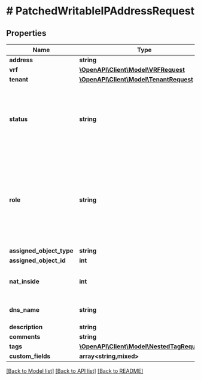 # # PatchedWritableIPAddressRequest

## Properties

Name | Type | Description | Notes
------------ | ------------- | ------------- | -------------
**address** | **string** |  | [optional]
**vrf** | [**\OpenAPI\Client\Model\VRFRequest**](VRFRequest.md) |  | [optional]
**tenant** | [**\OpenAPI\Client\Model\TenantRequest**](TenantRequest.md) |  | [optional]
**status** | **string** | The operational status of this IP  * &#x60;active&#x60; - Active * &#x60;reserved&#x60; - Reserved * &#x60;deprecated&#x60; - Deprecated * &#x60;dhcp&#x60; - DHCP * &#x60;slaac&#x60; - SLAAC | [optional]
**role** | **string** | The functional role of this IP  * &#x60;loopback&#x60; - Loopback * &#x60;secondary&#x60; - Secondary * &#x60;anycast&#x60; - Anycast * &#x60;vip&#x60; - VIP * &#x60;vrrp&#x60; - VRRP * &#x60;hsrp&#x60; - HSRP * &#x60;glbp&#x60; - GLBP * &#x60;carp&#x60; - CARP | [optional]
**assigned_object_type** | **string** |  | [optional]
**assigned_object_id** | **int** |  | [optional]
**nat_inside** | **int** | The IP for which this address is the \&quot;outside\&quot; IP | [optional]
**dns_name** | **string** | Hostname or FQDN (not case-sensitive) | [optional]
**description** | **string** |  | [optional]
**comments** | **string** |  | [optional]
**tags** | [**\OpenAPI\Client\Model\NestedTagRequest[]**](NestedTagRequest.md) |  | [optional]
**custom_fields** | **array<string,mixed>** |  | [optional]

[[Back to Model list]](../../README.md#models) [[Back to API list]](../../README.md#endpoints) [[Back to README]](../../README.md)
